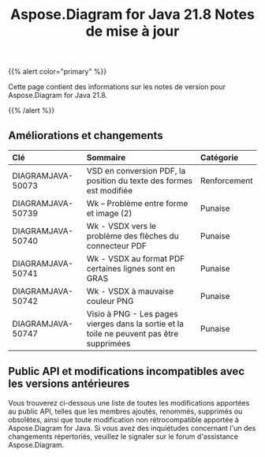 ﻿---
title: Aspose.Diagram for Java 21.8 Notes de mise à jour
type: docs
weight: 5
url: /fr/java/aspose-diagram-for-java-21-8-release-notes/
---
{{% alert color="primary" %}}

Cette page contient des informations sur les notes de version pour Aspose.Diagram for Java 21.8.

{{% /alert %}}
## **Améliorations et changements**  ##

|**Clé**|**Sommaire**|**Catégorie**|
|:- |:- |:- |
|DIAGRAMJAVA-50073|VSD en conversion PDF, la position du texte des formes est modifiée|Renforcement|
|DIAGRAMJAVA-50739|Wk – Problème entre forme et image (2)|Punaise|
|DIAGRAMJAVA-50740|Wk - VSDX vers le problème des flèches du connecteur PDF|Punaise|
|DIAGRAMJAVA-50741|Wk - VSDX au format PDF certaines lignes sont en GRAS|Punaise|
|DIAGRAMJAVA-50742|Wk - VSDX à mauvaise couleur PNG|Punaise|
|DIAGRAMJAVA-50747|Visio à PNG - Les pages vierges dans la sortie et la toile ne peuvent pas être supprimées|Punaise|
## **Public API et modifications incompatibles avec les versions antérieures**
Vous trouverez ci-dessous une liste de toutes les modifications apportées au public API, telles que les membres ajoutés, renommés, supprimés ou obsolètes, ainsi que toute modification non rétrocompatible apportée à Aspose.Diagram for Java. Si vous avez des inquiétudes concernant l'un des changements répertoriés, veuillez le signaler sur le forum d'assistance Aspose.Diagram.

